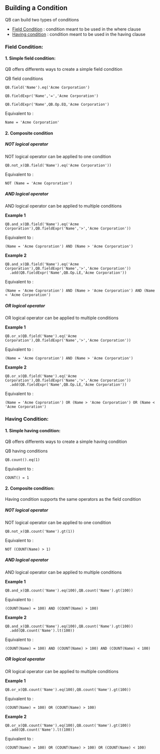 
## Building a Condition

QB can build two types of conditions 

* [Field Condition](#field-condition) : condition meant to be used in the where clause 
* [Having condition](#having-condition) : condition meant to be used in the having clause
 
### Field Condition:

#### 1. Simple field condition:

QB offers differents ways to create a simple field condition 

QB field conditions 

  ```apex
  QB.field('Name').eq('Acme Corporation')
  ```
  ```apex
  QB.fieldExpr('Name','=','Acme Corporation')
  ```
  ```apex
  QB.fieldExpr('Name',QB.Op.EQ,'Acme Corporation')
  ```
  
Equivalent to : 

  ```apex
  Name = 'Acme Corporation'
  ```
#### 2. Composite condition

##### NOT logical operator

NOT logical operator can be applied to one condition 

  ```apex
  QB.not_x(QB.field('Name').eq('Acme Corporation'))
  ```
Equivalent to : 

  ```apex
  NOT (Name = 'Acme Coproration')
  ```
  
##### AND logical operator

AND logical operator can be applied to multiple conditions

**Example 1**
  ```apex
  QB.and_x(QB.field('Name').eq('Acme Corporation'),QB.fieldExpr('Name','>','Acme Corporation'))
  ```
  
Equivalent to : 

  ```apex
  (Name = 'Acme Coproration') AND (Name > 'Acme Corporation')
  ```

**Example 2**
  ```apex
  QB.and_x(QB.field('Name').eq('Acme Corporation'),QB.fieldExpr('Name','>','Acme Corporation'))
    .add(QB.fieldExpr('Name',QB.Op.LE,'Acme Corporation'))
  ```
  
Equivalent to : 

  ```apex
  (Name = 'Acme Coproration') AND (Name > 'Acme Corporation') AND (Name < 'Acme Corporation')
  ```

##### OR logical operator

OR logical operator can be applied to multiple conditions

**Example 1**
  ```apex
  QB.or_x(QB.field('Name').eq('Acme Corporation'),QB.fieldExpr('Name','>','Acme Corporation'))
  ```
  
Equivalent to : 

  ```apex
  (Name = 'Acme Coproration') AND (Name > 'Acme Corporation')
  ```

**Example 2**

  ```apex
  QB.or_x(QB.field('Name').eq('Acme Corporation'),QB.fieldExpr('Name','>','Acme Corporation'))
    .add(QB.fieldExpr('Name',QB.Op.LE,'Acme Corporation'))
  ```
  
Equivalent to : 

  ```apex
  (Name = 'Acme Coproration') OR (Name > 'Acme Corporation') OR (Name < 'Acme Corporation')
  ```
  
  
### Having Condition:

#### 1. Simple having condition:

QB offers differents ways to create a simple having condition 

QB having conditions 

  ```apex
  QB.count().eq(1)
  ```

Equivalent to : 

  ```apex
  COUNT() = 1
  ```

#### 2. Composite condition:

Having condition supports the same operators as the field condition

##### NOT logical operator

NOT logical operator can be applied to one condition 

  ```apex
  QB.not_x(QB.count('Name').gt(1))
  ```
Equivalent to : 

  ```apex
  NOT (COUNT(Name) > 1)
  ```
  
##### AND logical operator

AND logical operator can be applied to multiple conditions

**Example 1**
  ```apex
  QB.and_x(QB.count('Name').eq(100),QB.count('Name').gt(100))
  ```
  
Equivalent to : 

  ```apex
  (COUNT(Name) = 100) AND (COUNT(Name) > 100)
  ```

**Example 2**
  ```apex
  QB.and_x(QB.count('Name').eq(100),QB.count('Name').gt(100))
    .add(QB.count('Name').lt(100))
  ```
  
Equivalent to : 

  ```apex
  (COUNT(Name) = 100) AND (COUNT(Name) > 100) AND (COUNT(Name) < 100)
  ```

##### OR logical operator

OR logical operator can be applied to multiple conditions

**Example 1**
  ```apex
  QB.or_x(QB.count('Name').eq(100),QB.count('Name').gt(100))
  ```
  
Equivalent to : 

  ```apex
  (COUNT(Name) = 100) OR (COUNT(Name) > 100)
  ```

**Example 2**
  ```apex
  QB.or_x(QB.count('Name').eq(100),QB.count('Name').gt(100))
    .add(QB.count('Name').lt(100))
  ```
  
Equivalent to : 

  ```apex
  (COUNT(Name) = 100) OR (COUNT(Name) > 100) OR (COUNT(Name) < 100)
  ```
